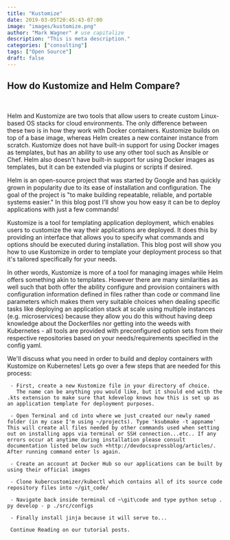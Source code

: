 ```yaml
---
title: "Kustomize"
date: 2019-03-05T20:45:43-07:00
image: "images/kustomize.png"
author: "Mark Wagner" # use capitalize
description: "This is meta description."
categories: ["consulting"]
tags: ["Open Source"]
draft: false
---
```


## How do Kustomize and Helm Compare?  
&nbsp;

Helm and Kustomize are two tools that allow users to create custom Linux-based OS stacks for cloud environments. The only difference between these two is in how they work with Docker containers. Kustomize builds on top of a base image, whereas Helm creates a new container instance from scratch. Kustomize does not have built-in support for using Docker images as templates, but has an ability to use any other tool such as Ansible or Chef. Helm also doesn't have built-in support for using Docker images as templates, but it can be extended via plugins or scripts if desired. 

Helm is an open-source project that was started by Google and has quickly grown in popularity due to its ease of installation and configuration. The goal of the project is "to make building repeatable, reliable, and portable systems easier." In this blog post I'll show you how easy it can be to deploy applications with just a few commands!  

Kustomize is a tool for templating application deployment, which enables users to customize the way their applications are deployed. It does this by providing an interface that allows you to specify what commands and options should be executed during installation. This blog post will show you how to use Kustomize in order to template your deployment process so that it's tailored specifically for your needs.  

In other words, Kustomize is more of a tool for managing images while Helm offers something akin to templates. However there are many similarities as well such that both offer the ability configure and provision containers with configuration information defined in files rather than code or command line parameters which makes them very suitable choices when dealing specific tasks like deploying an application stack at scale using multiple instances (e.g. microservices) because they allow you do this without having deep knowledge about the Dockerfiles nor getting into the weeds with Kubernetes - all tools are provided with preconfigured option sets from their respective repositories based on your needs/requirements specified in the config yaml.

 We'll discuss what you need in order to build and deploy containers with Kustomize on Kubernetes!
 Lets go over a few steps that are needed for this process:

```
 - First, create a new Kustomize file in your directory of choice.
   The name can be anything you would like, but it should end with the .kts extension to make sure that kdevelop knows how this is set up as an application template for deployment purposes.  

 - Open Terminal and cd into where we just created our newly named folder (in my case I'm using ~/projects). Type 'ksubmake -t appname' This will create all files needed by other commands used when setting out on installing apps via terminal or SSH connection...etc.. If any errors occur at anytime during installation please consult documentation listed below such +http://devdocsxpressblog/articles/. After running command enter ls again.  

 - Create an account at Docker Hub so our applications can be built by using their official images  

 - Clone kubercustomizer/kubectl which contains all of its source code repository files into ~/git_code/  

 - Navigate back inside terminal cd ~\git\code and type python setup . py develop - p ./src/configs  

 - Finally install jinja because it will serve to...

 Continue Reading on our tutorial posts.  
```
